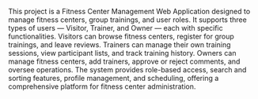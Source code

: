 This project is a Fitness Center Management Web Application designed to manage fitness centers, group trainings, and user roles. 
It supports three types of users — Visitor, Trainer, and Owner — each with specific functionalities. 
Visitors can browse fitness centers, register for group trainings, and leave reviews. 
Trainers can manage their own training sessions, view participant lists, and track training history. 
Owners can manage fitness centers, add trainers, approve or reject comments, and oversee operations. 
The system provides role-based access, search and sorting features, profile management, and scheduling, offering a comprehensive platform for fitness center administration.
